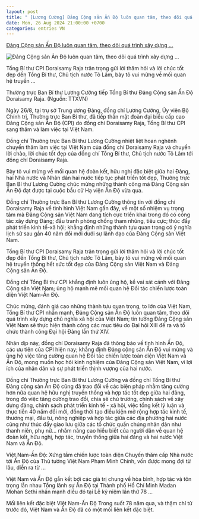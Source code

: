 ```yaml
---
layout: post
title: " [Lương Cường] Đảng Cộng sản Ấn Độ luôn quan tâm, theo dõi quá trình xây dựng ..."
date: Mon, 26 Aug 2024 21:00:00 +0700
categories: entries VN
---
```

[Đảng Cộng sản Ấn Độ luôn quan tâm, theo dõi quá trình xây dựng ...](https://baoquocte.vn/dang-cong-san-an-do-luon-quan-tam-theo-doi-qua-trinh-xay-dung-chu-nghia-xa-hoi-cua-viet-nam-283991.html)

![Đảng Cộng sản Ấn Độ luôn quan tâm, theo dõi quá trình xây dựng ...](https://cdn.baoquocte.vn/stores/news_dataimages/2024/082024/26/20/dang-cong-san-an-do-luon-quan-tam-theo-doi-qua-trinh-xay-dung-chu-nghia-xa-hoi-cua-viet-nam-20240826204757.jpg?rt=20240826204805?randTime=1724686183)

Tổng Bí thư CPI Doraisamy Raja trân trọng gửi lời thăm hỏi và lời chúc tốt đẹp đến Tổng Bí thư, Chủ tịch nước Tô Lâm, bày tỏ vui mừng về mối quan hệ truyền ...

Thường trực Ban Bí thư Lương Cường tiếp Tổng Bí thư Đảng Cộng sản Ấn Độ Doraisamy Raja. (Nguồn: TTXVN)

Ngày 26/8, tại trụ sở Trung ương Đảng, đồng chí Lương Cường, Ủy viên Bộ Chính trị, Thường trực Ban Bí thư, đã tiếp thân mật đoàn đại biểu cấp cao Đảng Cộng sản Ấn Độ (CPI) do đồng chí Doraisamy Raja, Tổng Bí thư CPI sang thăm và làm việc tại Việt Nam.

Đồng chí Thường trực Ban Bí thư Lương Cường nhiệt liệt hoan nghênh chuyến thăm làm việc tại Việt Nam của đồng chí Doraisamy Raja và chuyển lời chào, lời chúc tốt đẹp của đồng chí Tổng Bí thư, Chủ tịch nước Tô Lâm tới đồng chí Doraisamy Raja.

Bày tỏ vui mừng về mối quan hệ đoàn kết, hữu nghị đặc biệt giữa hai Đảng, hai Nhà nước và Nhân dân hai nước tiếp tục phát triển tốt đẹp, Thường trực Ban Bí thư Lương Cường chúc mừng những thành công mà Đảng Cộng sản Ấn Độ đạt được tại cuộc bầu cử Hạ viện Ấn Độ vừa qua.

Đồng chí Thường trực Ban Bí thư Lương Cường thông tin với đồng chí Doraisamy Raja về tình hình Việt Nam gần đây, về một số nhiệm vụ trọng tâm mà Đảng Cộng sản Việt Nam đang tích cực triển khai trong đó có công tác xây dựng Đảng; đấu tranh phòng chống tham nhũng, tiêu cực; thúc đẩy phát triển kinh tế-xã hội; khẳng định những thành tựu quan trọng có ý nghĩa lịch sử sau gần 40 năm đổi mới dưới sự lãnh đạo của Đảng Cộng sản Việt Nam.

Tổng Bí thư CPI Doraisamy Raja trân trọng gửi lời thăm hỏi và lời chúc tốt đẹp đến Tổng Bí thư, Chủ tịch nước Tô Lâm, bày tỏ vui mừng về mối quan hệ truyền thống hết sức tốt đẹp của Đảng Cộng sản Việt Nam và Đảng Cộng sản Ấn Độ.

Đồng chí Tổng Bí thư CPI khẳng định luôn ủng hộ, kề vai sát cánh với Đảng Cộng sản Việt Nam; ủng hộ mạnh mẽ mối quan hệ Đối tác chiến lược toàn diện Việt Nam-Ấn Độ.

Chúc mừng, đánh giá cao những thành tựu quan trọng, to lớn của Việt Nam, Tổng Bí thư CPI nhấn mạnh, Đảng Cộng sản Ấn Độ luôn quan tâm, theo dõi quá trình xây dựng chủ nghĩa xã hội của Việt Nam; tin tưởng Đảng Cộng sản Việt Nam sẽ thực hiện thành công các mục tiêu do Đại hội XIII đề ra và tổ chức thành công Đại hội Đảng lần thứ XIV.

Nhân dịp này, đồng chí Doraisamy Raja đã thông báo về tình hình Ấn Độ, các ưu tiên của CPI hiện nay; khẳng định Đảng cộng sản Ấn Độ vui mừng và ủng hộ việc tăng cường quan hệ Đối tác chiến lược toàn diện Việt Nam và Ấn Độ, mong muốn học hỏi kinh nghiệm của Đảng Cộng sản Việt Nam, vì lợi ích của nhân dân và sự phát triển thịnh vượng của hai nước.

Đồng chí Thường trực Ban Bí thư Lương Cường và đồng chí Tổng Bí thư Đảng cộng sản Ấn Độ cũng đã trao đổi về các biện pháp nhằm tăng cường hơn nữa quan hệ hữu nghị truyền thống và hợp tác tốt đẹp giữa hai đảng, trong đó việc tăng cường trao đổi, chia sẻ chủ trương, chính sách về xây dựng đảng, chính sách phát triển kinh tế - xã hội, việc tổng kết lý luận và thực tiễn 40 năm đổi mới, đồng thời tạo điều kiện mở rộng hợp tác kinh tế, thương mại, đầu tư, nông nghiệp và hợp tác giữa các địa phương hai nước cũng như thúc đẩy giao lưu giữa các tổ chức quần chúng nhân dân như thanh niên, phụ nữ… nhằm nâng cao hiểu biết của người dân về quan hệ đoàn kết, hữu nghị, hợp tác, truyền thống giữa hai đảng và hai nước Việt Nam và Ấn Độ.

Việt Nam-Ấn Độ: Xứng tầm chiến lược toàn diện Chuyến thăm cấp Nhà nước tới Ấn Độ của Thủ tướng Việt Nam Phạm Minh Chính, vốn được mong đợi từ lâu, diễn ra từ ...

Việt Nam và Ấn Độ gắn kết bởi các giá trị chung về hòa bình, hợp tác và tôn trọng lẫn nhau Tổng lãnh sự Ấn Độ tại Thành phố Hồ Chí Minh Madan Mohan Sethi nhấn mạnh điều đó tại Lễ kỷ niệm lần thứ 78 ...

Mối liên kết đặc biệt Việt Nam-Ấn Độ Trong suốt 78 năm qua, và thậm chí từ trước đó, Việt Nam và Ấn Độ đã có một mối liên kết đặc biệt.

